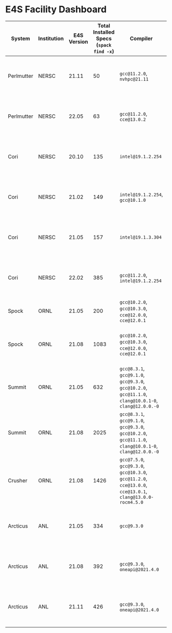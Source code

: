 # E4S Facility Dashboard

System  | Institution | E4S Version | Total Installed Specs (`spack find -x`) | Compiler                                                                                                   | Spack Commit or branch | Spack.yaml | `spack find` File |
------- | ----------- | -------------------- |----------------------|------------------------------------------------------------------------------------------------------------| -------------------------| ------------- | --------------- | 
Perlmutter | NERSC| 21.11 | 50                  | `gcc@11.2.0`, `nvhpc@21.11`                                                                                | [https://github.com/spack/spack/tree/e4s-21.11](https://github.com/spack/spack/tree/e4s-21.11) | [https://github.com/spack/spack-configs/blob/main/NERSC/perlmutter/e4s-21.11/spack.yaml](https://github.com/spack/spack-configs/blob/main/NERSC/perlmutter/e4s-21.11/spack.yaml) | [https://github.com/spack/spack-configs/blob/main/NERSC/perlmutter/e4s-21.11/e4s-21.11.txt](https://github.com/spack/spack-configs/blob/main/NERSC/perlmutter/e4s-21.11/e4s-21.11.txt)
Perlmutter | NERSC| 22.05 | 63                  | `gcc@11.2.0`, `cce@13.0.2`                                                                                | [https://github.com/spack/spack/tree/e4s-22.05](https://github.com/spack/spack/tree/e4s-22.05) | [https://github.com/spack/spack-configs/blob/main/NERSC/perlmutter/e4s-22.05/spack.yaml](https://github.com/spack/spack-configs/blob/main/NERSC/perlmutter/e4s-22.05/spack.yaml) | [https://github.com/spack/spack-configs/blob/main/NERSC/perlmutter/e4s-22.05/e4s-22.05.txt](https://github.com/spack/spack-configs/blob/main/NERSC/perlmutter/e4s-22.05/e4s-22.05.txt)
Cori | NERSC  | 20.10 | 135                  | `intel@19.1.2.254`                                                                                         | [e1e0bbb4cbe11a3f0d7e50466ffa86071ee653b7](https://github.com/spack/spack/commit/e1e0bbb4cbe11a3f0d7e50466ffa86071ee653b7) | [https://github.com/spack/spack-configs/blob/master/NERSC/cori/e4s-20.10/spack.yaml](https://github.com/spack/spack-configs/blob/master/NERSC/cori/e4s-20.10/spack.yaml) | [https://github.com/spack/spack-configs/blob/master/NERSC/cori/e4s-20.10/e4s-20.10.txt](https://github.com/spack/spack-configs/blob/master/NERSC/cori/e4s-20.10/e4s-20.10.txt)
Cori | NERSC | 21.02 | 149                  | `intel@19.1.2.254`, `gcc@10.1.0`                                                                           | [b56d65fce5f4743a23399f0cde006bed1b52d53d](https://github.com/spack/spack/commit/b56d65fce5f4743a23399f0cde006bed1b52d53d) | [https://github.com/spack/spack-configs/blob/main/NERSC/cori/e4s-21.02/spack.yaml](https://github.com/spack/spack-configs/blob/main/NERSC/cori/e4s-21.02/spack.yaml) | [https://github.com/spack/spack-configs/blob/main/NERSC/cori/e4s-21.02/e4s-21.02.txt](https://github.com/spack/spack-configs/blob/main/NERSC/cori/e4s-21.02/e4s-21.02.txt)
Cori | NERSC | 21.05 | 157                  | `intel@19.1.3.304`                                                                                         | [https://github.com/spack/spack/tree/e4s-21.05](https://github.com/spack/spack/tree/e4s-21.05) |  [https://github.com/spack/spack-configs/blob/main/NERSC/cori/e4s-21.05/spack.yaml](https://github.com/spack/spack-configs/blob/main/NERSC/cori/e4s-21.05/spack.yaml) | [https://github.com/spack/spack-configs/blob/main/NERSC/cori/e4s-21.05/e4s-21.05.txt](https://github.com/spack/spack-configs/blob/main/NERSC/cori/e4s-21.05/e4s-21.05.txt)
Cori | NERSC | 22.02 | 385                  | `gcc@11.2.0`, `intel@19.1.2.254`                                                                           | [https://github.com/spack/spack/tree/e4s-22.02](https://github.com/spack/spack/tree/e4s-22.02) | [https://github.com/spack/spack-configs/blob/main/NERSC/cori/e4s-22.02/spack.yaml](https://github.com/spack/spack-configs/blob/main/NERSC/cori/e4s-22.02/spack.yaml) | [https://github.com/spack/spack-configs/blob/main/NERSC/cori/e4s-22.02/e4s-22.02.txt](https://github.com/spack/spack-configs/blob/main/NERSC/cori/e4s-22.02/e4s-22.02.txt)
Spock  | ORNL | 21.05 | 200                  | `gcc@10.2.0`, `gcc@10.3.0`, `cce@12.0.0`, `cce@12.0.1`                                                     | [v0.16.1](https://github.com/spack/spack/tree/v0.16.1) | | 
Spock  | ORNL | 21.08 | 1083                 | `gcc@10.2.0`, `gcc@10.3.0`, `cce@12.0.0`, `cce@12.0.1`                                                     | [v0.16.3](https://github.com/spack/spack/tree/v0.16.3)  | [https://github.com/spack/spack-configs/blob/main/OLCF/spock/spack.yaml](https://github.com/spack/spack-configs/blob/main/OLCF/spock/spack.yaml) | [https://github.com/spack/spack-configs/blob/main/OLCF/spock/e4s-21.08.txt](https://github.com/spack/spack-configs/blob/main/OLCF/spock/e4s-21.08.txt)
Summit | ORNL | 21.05 | 632                  | `gcc@8.3.1`, `gcc@9.1.0`, `gcc@9.3.0`, `gcc@10.2.0`, `gcc@11.1.0`, `clang@10.0.1-0`, `clang@12.0.0.-0`     | | |
Summit | ORNL | 21.08 | 2025                 | `gcc@8.3.1`, `gcc@9.1.0`, `gcc@9.3.0`, `gcc@10.2.0`, `gcc@11.1.0`, `clang@10.0.1-0`, `clang@12.0.0.-0`     | 0.16.2-4678-9effe1400f | [https://github.com/spack/spack-configs/blob/main/OLCF/summit/spack.yaml](https://github.com/spack/spack-configs/blob/main/OLCF/summit/spack.yaml) | [https://github.com/spack/spack-configs/blob/main/OLCF/summit/e4s-21.08.txt](https://github.com/spack/spack-configs/blob/main/OLCF/summit/e4s-21.08.txt)
Crusher | ORNL | 21.08 | 1426                 | `gcc@7.5.0`, `gcc@9.3.0`, `gcc@10.3.0`, `gcc@11.2.0`, `cce@13.0.0`, `cce@13.0.1`, `clang@13.0.0-rocm4.5.0` | [0add25a508f7b78a5a7ea5a6129388a6ed29a993](https://github.com/mpbelhorn/olcf-spack/commit/0add25a508f7b78a5a7ea5a6129388a6ed29a993) | [https://github.com/spack/spack-configs/blob/main/OLCF/crusher/spack.yaml](https://github.com/spack/spack-configs/blob/main/OLCF/crusher/spack.yaml) | [https://github.com/spack/spack-configs/blob/main/OLCF/crusher/e4s-21.08.txt](https://github.com/spack/spack-configs/blob/main/OLCF/crusher/e4s-21.08.txt)
Arcticus | ANL | 21.05 | 334                  | `gcc@9.3.0`                                                                                                | [https://github.com/spack/spack/tree/e4s-21.05](https://github.com/spack/spack/tree/e4s-21.05) | [https://github.com/spack/spack-configs/blob/main/ANL/JLSE/Arcticus/E4S-21.05/spack.yaml](https://github.com/spack/spack-configs/blob/main/ANL/JLSE/Arcticus/E4S-21.05/spack.yaml) | [https://github.com/spack/spack-configs/blob/main/ANL/JLSE/Arcticus/E4S-21.05/e4s-21.05.txt](https://github.com/spack/spack-configs/blob/main/ANL/JLSE/Arcticus/E4S-21.05/e4s-21.05.txt)
Arcticus | ANL | 21.08 | 392                  | `gcc@9.3.0`, `oneapi@2021.4.0`                                                                             | [https://github.com/spack/spack/tree/e4s-21.08](https://github.com/spack/spack/tree/e4s-21.08) | [https://github.com/spack/spack-configs/blob/main/ANL/JLSE/Arcticus/E4S-21.08/prod/spack.yaml](https://github.com/spack/spack-configs/blob/main/ANL/JLSE/Arcticus/E4S-21.08/prod/spack.yaml) | [https://github.com/spack/spack-configs/blob/main/ANL/JLSE/Arcticus/E4S-21.08/e4s-21.08.txt](https://github.com/spack/spack-configs/blob/main/ANL/JLSE/Arcticus/E4S-21.08/e4s-21.08.txt)
Arcticus | ANL | 21.11 | 426                  | `gcc@9.3.0`, `oneapi@2021.4.0`                                                                             | [https://github.com/spack/spack/tree/e4s-21.11](https://github.com/spack/spack/tree/e4s-21.11) | [https://github.com/spack/spack-configs/blob/main/ANL/JLSE/Arcticus/E4S-21.11/prod/spack.yaml](https://github.com/spack/spack-configs/blob/main/ANL/JLSE/Arcticus/E4S-21.11/prod/spack.yaml) | [https://github.com/spack/spack-configs/blob/main/ANL/JLSE/Arcticus/E4S-21.11/e4s-21.11.txt](https://github.com/spack/spack-configs/blob/main/ANL/JLSE/Arcticus/E4S-21.11/e4s-21.11.txt)
